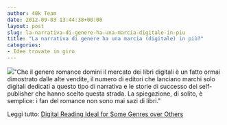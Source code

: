 ```yaml
---
author: 40k Team
date: 2012-09-03 13:44:38+00:00
layout: post
slug: la-narrativa-di-genere-ha-una-marcia-digitale-in-piu
title: "La narrativa di genere ha una marcia (digitale) in più?"
categories:
- Idee trovate in giro
---
```


![](http://40k.it/wp-content/uploads/2012/09/470_2424054-0.jpeg)"Che il genere romance domini il mercato dei libri digitali è un fatto ormai dimostrato dalle alte vendite, il numero di editori che lanciano marchi solo digitali dedicati a questo tipo di narrativa e le storie di successo dei self-publisher che hanno scelto questa strada. La spiegazione, di solito, è semplice: i fan del romance non sono mai sazi di libri."

Leggi tutto: [Digital Reading Ideal for Some Genres over Others](http://goodereader.com/blog/electronic-readers/digital-reading-ideal-for-some-genres-over-others)

